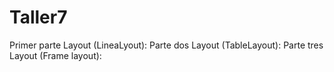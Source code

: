 # Taller7
Primer parte Layout (LineaLyout): 
Parte dos Layout (TableLayout): 
Parte tres Layout (Frame layout): 
